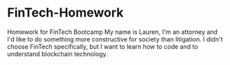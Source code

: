 # FinTech-Homework
Homework for FinTech Bootcamp
My name is Lauren, I'm an attorney and I'd like to do something more constructive for society than litigation. I didn't choose FinTech specifically, but I want to learn how to code and to understand blockchain technology.